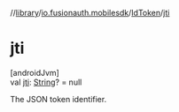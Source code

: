 //[library](../../../index.md)/[io.fusionauth.mobilesdk](../index.md)/[IdToken](index.md)/[jti](jti.md)

# jti

[androidJvm]\
val [jti](jti.md): [String](https://kotlinlang.org/api/core/kotlin-stdlib/kotlin/-string/index.html)? = null

The JSON token identifier.